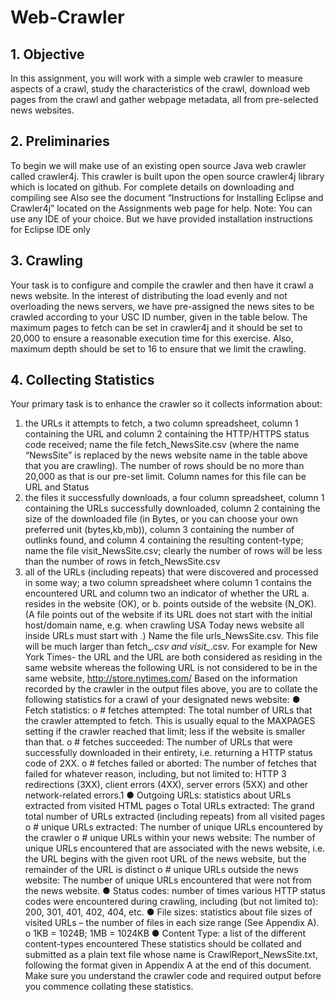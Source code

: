 # Web-Crawler

## 1. Objective
In this assignment, you will work with a simple web crawler to measure aspects of a crawl, study the
characteristics of the crawl, download web pages from the crawl and gather webpage metadata, all
from pre-selected news websites.

## 2. Preliminaries
To begin we will make use of an existing open source Java web crawler called crawler4j. This crawler
is built upon the open source crawler4j library which is located on github. For complete details on
downloading and compiling see
Also see the document “Instructions for Installing Eclipse and Crawler4j” located on the Assignments
web page for help.
Note: You can use any IDE of your choice. But we have provided installation instructions for Eclipse
IDE only

## 3. Crawling
Your task is to configure and compile the crawler and then have it crawl a news website. In the interest
of distributing the load evenly and not overloading the news servers, we have pre-assigned the news
sites to be crawled according to your USC ID number, given in the table below.
The maximum pages to fetch can be set in crawler4j and it should be set to 20,000 to ensure a
reasonable execution time for this exercise. Also, maximum depth should be set to 16 to ensure that
we limit the crawling.

## 4. Collecting Statistics
Your primary task is to enhance the crawler so it collects information about:
1. the URLs it attempts to fetch, a two column spreadsheet, column 1 containing the URL and
column 2 containing the HTTP/HTTPS status code received; name the file fetch_NewsSite.csv
(where the name “NewsSite” is replaced by the news website name in the table above that you
are crawling). The number of rows should be no more than 20,000 as that is our pre-set limit.
Column names for this file can be URL and Status
2. the files it successfully downloads, a four column spreadsheet, column 1 containing the
URLs successfully downloaded, column 2 containing the size of the downloaded file (in
Bytes, or you can choose your own preferred unit (bytes,kb,mb)), column 3 containing the
number of outlinks found, and column 4 containing the resulting content-type; name the file
visit_NewsSite.csv; clearly the number of rows will be less than the number of rows in
fetch_NewsSite.csv
3. all of the URLs (including repeats) that were discovered and processed in some way; a two
column spreadsheet where column 1 contains the encountered URL and column two an
indicator of whether the URL a. resides in the website (OK), or b. points outside of the website
(N_OK). (A file points out of the website if its URL does not start with the initial host/domain
name, e.g. when crawling USA Today news website all inside URLs must start with
.) Name the file urls_NewsSite.csv. This file will be much larger than
fetch_*.csv and visit_*.csv.
For example for New York Times- the URL and the
URL are both considered as residing in the same website
whereas the following URL is not considered to be in the same website,
http://store.nytimes.com/
Based on the information recorded by the crawler in the output files above, you are to collate the
following statistics for a crawl of your designated news website:
● Fetch statistics:
o # fetches attempted:
The total number of URLs that the crawler attempted to fetch. This is usually equal to the
MAXPAGES setting if the crawler reached that limit; less if the website is smaller than that.
o # fetches succeeded:
The number of URLs that were successfully downloaded in their entirety, i.e. returning a
HTTP status code of 2XX.
o # fetches failed or aborted:
The number of fetches that failed for whatever reason, including, but not limited to: HTTP
3
redirections (3XX), client errors (4XX), server errors (5XX) and other network-related
errors.1
● Outgoing URLs: statistics about URLs extracted from visited HTML pages
o Total URLs extracted:
The grand total number of URLs extracted (including repeats) from all visited pages
o # unique URLs extracted:
The number of unique URLs encountered by the crawler
o # unique URLs within your news website:
The number of unique URLs encountered that are associated with the news website,
i.e. the URL begins with the given root URL of the news website, but the remainder of the
URL is distinct
o # unique URLs outside the news website:
The number of unique URLs encountered that were not from the news website.
● Status codes: number of times various HTTP status codes were encountered during crawling,
including (but not limited to): 200, 301, 401, 402, 404, etc.
● File sizes: statistics about file sizes of visited URLs – the number of files in each size range
(See Appendix A).
o 1KB = 1024B; 1MB = 1024KB
● Content Type: a list of the different content-types encountered
These statistics should be collated and submitted as a plain text file whose name is
CrawlReport_NewsSite.txt, following the format given in Appendix A at the end of this document.
Make sure you understand the crawler code and required output before you commence collating
these statistics.
